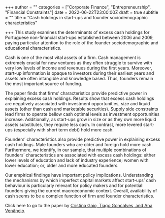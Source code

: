 +++
author = ""
categories = ["Corporate Finance", "Entrepreneurship", "Financial Constraints"]
date = 2022-06-22T23:00:00Z
draft = true
subtitle = ""
title = "Cash holdings in start-ups and founder sociodemographic characteristics"

+++
This study examines the determinants of excess cash holdings for Portuguese non-financial start-ups established between 2006 and 2009, paying particular attention to the role of the founder sociodemographic and educational characteristics.

Cash is one of the most vital assets of a firm. Cash management is extremely crucial for new ventures as they often struggle to survive with very low levels of income and revenues during the first years. Moreover, start-up information is opaque to investors during their earliest years and assets are often intangible and knowledge based. Thus, founders remain the most important source of funding.

The paper finds that firms’ characteristics provide predictive power in explaining excess cash holdings. Results show that excess cash holdings are negatively associated with investment opportunities, size and liquid assets (other than cash and marketable securities). Supply side constraints lead firms to operate bellow cash optimal levels as investment opportunities increase. Additionally, as start-ups grow in size or as they own more liquid assets substitutes, they require less cash. In contrast, more levered start-ups (especially with short term debt) hold more cash.

Founders’ characteristics also provide predictive power in explaining excess cash holdings. Male founders who are older and foreign hold more cash. Furthermore, we identify, in our sample, that multiple combinations of founders’ characteristics are associated with excess cash holdings: either lower levels of education and lack of industry experience; women with lower education; or, older and more educated founders.

Our empirical findings have important policy implications. Understanding the mechanisms by which imperfect capital markets affect start-ups’ cash behaviour is particularly relevant for policy makers and for potential founders giving the current macroeconomic context. Overall, availability of cash seems to be a complex function of firm and founder characteristics.

Click here to go to the paper by [Cristina Gaio, Tiago Gonçalves, and Ana Venâncio](https://ideas.repec.org/a/eee/jbrese/v139y2022icp520-528.html).